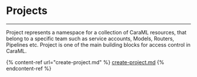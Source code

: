 # Projects

***

Project represents a namespace for a collection of CaraML resources, that belong to a specific team such as service accounts, Models, Routers, Pipelines etc. Project is one of the main building blocks for access control in CaraML.

{% content-ref url="create-project.md" %}
[create-project.md](create-project.md)
{% endcontent-ref %}
